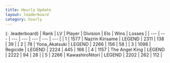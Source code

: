 ```yaml
---
title: Hourly Update
layout: leaderboard
category: hourly
---
```


{: .leaderboard}
| Rank | LV | Player | Division | Elo | Wins | Losses |
| --- | --- | --- | --- | --- | --- | --- |
| <span data-change="0">1</span> | 1577 | <span title="ID: 315148">Nazrin Kirisame</span> | LEGEND | <span data-change="0">2311</span> | <span data-change="0">138</span> | <span data-change="0">39</span> |
| <span data-change="0">2</span> | 78 | <span title="ID: 639135">Yona_Akatsuki</span> | LEGEND | <span data-change="2">2266</span> | <span data-change="1">156</span> | <span data-change="0">58</span> |
| <span data-change="0">3</span> | 1098 | <span title="ID: 353063">Regicide</span> | LEGEND | <span data-change="0">2224</span> | <span data-change="0">445</span> | <span data-change="0">166</span> |
| <span data-change="0">4</span> | 1157 | <span title="ID: 547162">The Angel King</span> | LEGEND | <span data-change="0">2222</span> | <span data-change="0">94</span> | <span data-change="0">28</span> |
| <span data-change="0">5</span> | 2266 | <span title="ID: 164871">KawashiroNitori</span> | LEGEND | <span data-change="0">2202</span> | <span data-change="0">262</span> | <span data-change="0">112</span> |